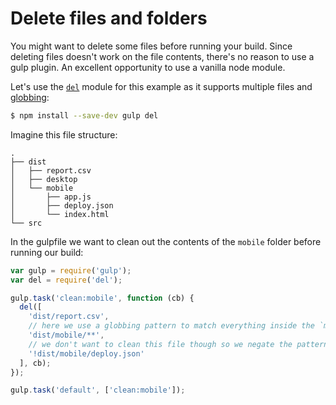 # Delete files and folders

You might want to delete some files before running your build. Since deleting files doesn't work on the file contents, there's no reason to use a gulp plugin. An excellent opportunity to use a vanilla node module.

Let's use the [`del`](https://github.com/sindresorhus/del) module for this example as it supports multiple files and [globbing](https://github.com/sindresorhus/multimatch#globbing-patterns):

```sh
$ npm install --save-dev gulp del
```

Imagine this file structure:

```
.
├── dist
│   ├── report.csv
│   ├── desktop
│   └── mobile
│       ├── app.js
│       ├── deploy.json
│       └── index.html
└── src
```

In the gulpfile we want to clean out the contents of the `mobile` folder before running our build:

```js
var gulp = require('gulp');
var del = require('del');

gulp.task('clean:mobile', function (cb) {
  del([
    'dist/report.csv',
    // here we use a globbing pattern to match everything inside the `mobile` folder
    'dist/mobile/**',
    // we don't want to clean this file though so we negate the pattern
    '!dist/mobile/deploy.json'
  ], cb);
});

gulp.task('default', ['clean:mobile']);
```
